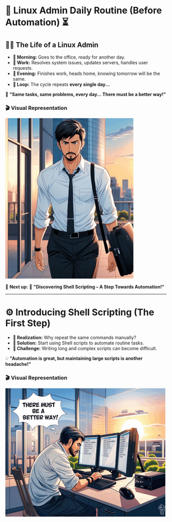 # 🚀 **Linux Admin Daily Routine (Before Automation) ⏳**

## 👨‍💻 **The Life of a Linux Admin**
- **🔹 Morning:** Goes to the office, ready for another day.  
- **🔹 Work:** Resolves system issues, updates servers, handles user requests.  
- **🔹 Evening:** Finishes work, heads home, knowing tomorrow will be the same.  
- **🔹 Loop:** The cycle repeats **every single day...**  

💭 **"Same tasks, same problems, every day... There must be a better way!"**  

### 🎬 **Visual Representation**
![Linux Admin Daily Life](../images/linux_daily.gif)  

📌 **Next up:** 🚀 **"Discovering Shell Scripting – A Step Towards Automation!"**  

---

# ⚙️ **Introducing Shell Scripting (The First Step)**
- **🔹 Realization:** Why repeat the same commands manually?  
- **🔹 Solution:** Start using Shell scripts to automate routine tasks.  
- **🔹 Challenge:** Writing long and complex scripts can become difficult.  

💡 **"Automation is great, but maintaining large scripts is another headache!"**  

### 🎬 **Visual Representation**
![Linux Admin Using Shell](../images/with_scripting.gif)  

